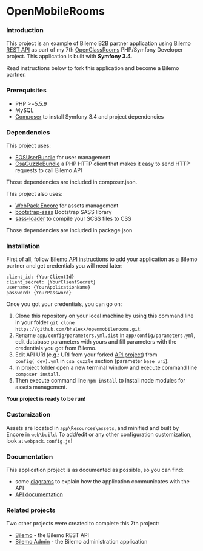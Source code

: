 # OpenMobileRooms

### Introduction
This project is an example of Bilemo B2B partner application using [Bilemo REST API][1] as part of my 7th [OpenClassRooms](https://openclassrooms.com/) PHP/Symfony Developer project. This application is built with **Symfony 3.4**.

Read instructions below to fork this application and become a Bilemo partner.

### Prerequisites
- PHP >=5.5.9
- MySQL
- [Composer][2] to install Symfony 3.4 and project dependencies

### Dependencies
This project uses:
- [FOSUserBundle][3] for user management
- [CsaGuzzleBundle][4] a PHP HTTP client that makes it easy to send HTTP requests to call Bilemo API

Those dependencies are included in composer.json.

This project also uses:
- [WebPack Encore][5] for assets management
- [bootstrap-sass][6] Bootstrap SASS library
- [sass-loader][7] to compile your SCSS files to CSS

Those dependencies are included in package.json

### Installation
First of all, follow [Bilemo API instructions][8] to add your application as a Bilemo partner and get credentials you will need later:
```
client_id: {YourClientId}
client_secret: {YourClientSecret}
username: {YourApplicationName}
password: {YourPassword}
```
Once you got your credentials, you can go on:

1. Clone this repository on your local machine by using this command line in your folder `git clone https://github.com/bhalexx/openmobilerooms.git`.
2. Rename `app/config/parameters.yml.dist` in `app/config/parameters.yml`, edit database parameters with yours and fill parameters with the credentials you got from Bilemo.
3. Edit API URI (e.g.: URI from your forked [API project][1]) from `config(_dev).yml` in `csa_guzzle` section (parameter `base_uri`).
5. In project folder open a new terminal window and execute command line `composer install`. 
6. Then execute command line `npm install` to install node modules for assets management.

**Your project is ready to be run!**

### Customization
Assets are located in `app\Resources\assets`, and minified and built by Encore in `web\build`. To add/edit or any other configuration customization, look at `webpack.config.js`!

### Documentation
This application project is as documented as possible, so you can find:
- some [diagrams][9] to explain how the application communicates with the API
- [API documentation][10]

### Related projects
Two other projects were created to complete this 7th project:
- [Bilemo][11] - the Bilemo REST API
- [Bilemo Admin][12] - the Bilemo administration application

[1]: https://github.com/bhalexx/bilemo
[2]: https://getcomposer.org/
[3]: https://github.com/FriendsOfSymfony/FOSUserBundle
[4]: https://github.com/csarrazi/CsaGuzzleBundle
[5]: https://github.com/symfony/webpack-encore
[6]: https://github.com/twbs/bootstrap-sass
[7]: https://github.com/webpack-contrib/sass-loader
[8]: https://github.com/bhalexx/bilemo#authentication-to-access-api
[9]: https://github.com/bhalexx/openmobilerooms/tree/master/diagrams
[10]: https://github.com/bhalexx/bilemo#documentation
[11]: https://github.com/bhalexx/bilemo
[12]: https://github.com/bhalexx/bilemo_admin